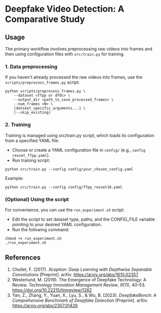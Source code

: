 # Deepfake Video Detection: A Comparative Study

## Usage

The primary workflow involves preprocessing raw videos into frames and then using configuration files with `src/train.py` for training.

### 1. Data preprocessing

If you haven't already processed the raw videos into frames, use the `scripts/preprocess_frames.py` script:

```
python scripts/preprocess_frames.py \
    --dataset <ffpp or dfdc> \
    --output_dir <path_to_save_processed_frames> \
    --num_frames <N> \
    [dataset_specific_arguments...] \
    [--skip_existing]
```

### 2. Training

Training is managed using src/train.py script, which loads its configuration from a specified YAML file:

- Choose or create a YAML configuration file in `config/` (e.g., `config resnet_ffpp.yaml`).
- Run training script:

```
python src/train.py --config config/your_chosen_config.yaml
```
Example:
```
python src/train.py --config config/ffpp_resnet18.yaml
```

### (Optional) Using the script

For convenience, you can use the `run_experiment.sh` script:

- Edit the script to set dataset type, paths, and the CONFIG_FILE variable pointing to your desired YAML configuration.
- Run the following command:

```
chmod +x run_experiment.sh
./run_experiment.sh
```

## References

1. Chollet, F. (2017). *Xception: Deep Learning with Depthwise Separable Convolutions* [Preprint]. arXiv. https://arxiv.org/abs/1610.02357
2. Westerlund, M. (2019). The Emergence of Deepfake Technology: A Review. *Technology Innovation Management Review*, *9*(11), 40–53. https://doi.org/10.22215/timreview/1282
3. Yan, Z., Zhang, Y., Yuan, X., Lyu, S., & Wu, B. (2023). *DeepfakeBench: A Comprehensive Benchmark of Deepfake Detection* [Preprint]. arXiv. https://arxiv.org/abs/2307.01426
